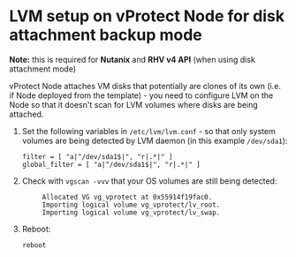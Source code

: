 # LVM setup on vProtect Node for disk attachment backup mode

**Note:** this is required for **Nutanix** and **RHV v4 API** \(when using disk attachment mode\)

vProtect Node attaches VM disks that potentially are clones of its own \(i.e. if Node deployed from the template\) - you need to configure LVM on the Node so that it doesn't scan for LVM volumes where disks are being attached.

1. Set the following variables in `/etc/lvm/lvm.conf` - so that only system volumes are being detected by LVM daemon \(in this example `/dev/sda1`\):

   ```text
   filter = [ "a|^/dev/sda1$|", "r|.*|" ]
   global_filter = [ "a|^/dev/sda1$|", "r|.*|" ]
   ```

2. Check with `vgscan -vvv` that your OS volumes are still being detected:

   ```text
        Allocated VG vg_vprotect at 0x55914f19fac0.
        Importing logical volume vg_vprotect/lv_root.
        Importing logical volume vg_vprotect/lv_swap.
   ```

3. Reboot:

   ```text
   reboot
   ```

